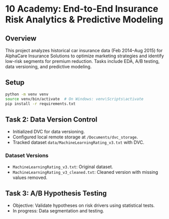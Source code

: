 # 10 Academy: End-to-End Insurance Risk Analytics & Predictive Modeling

## Overview

This project analyzes historical car insurance data (Feb 2014–Aug 2015) for AlphaCare Insurance Solutions to optimize marketing strategies and identify low-risk segments for premium reduction. Tasks include EDA, A/B testing, data versioning, and predictive modeling.

## Setup

```bash
python -m venv venv
source venv/bin/activate  # On Windows: venv\Scripts\activate
pip install -r requirements.txt
```

## Task 2: Data Version Control

- Initialized DVC for data versioning.
- Configured local remote storage at `/Documents/dvc_storage`.
- Tracked dataset `data/MachineLearningRating_v3.txt` with DVC.

### Dataset Versions

- `MachineLearningRating_v3.txt`: Original dataset.
- `MachineLearningRating_v3_cleaned.txt`: Cleaned version with missing values removed.

## Task 3: A/B Hypothesis Testing

- Objective: Validate hypotheses on risk drivers using statistical tests.
- In progress: Data segmentation and testing.
